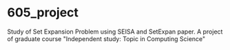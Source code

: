 # 605_project
Study of Set Expansion Problem using SEISA and SetExpan paper.
A project of graduate course "Independent study: Topic in Computing Science"
